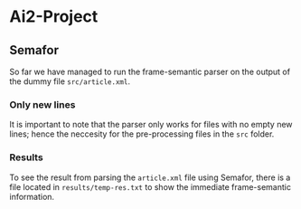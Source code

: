 # Ai2-Project

## Semafor
So far we have managed to run the frame-semantic parser on the output of the dummy
file `src/article.xml`.
### Only new lines
It is important to note that the parser only works for files with no empty new lines;
hence the neccesity for the pre-processing files in the `src` folder.

### Results
To see the result from parsing the `article.xml` file using Semafor, there is
a file located in `results/temp-res.txt` to show the immediate frame-semantic information.
